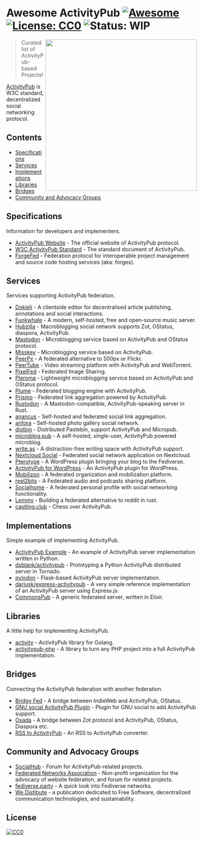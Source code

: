 # Awesome ActivityPub [![Awesome](https://awesome.re/badge.svg)](https://awesome.re) [![License: CC0](https://img.shields.io/badge/License-CC0-lightgrey.svg)](https://creativecommons.org/publicdomain/zero/1.0/) ![Status: WIP](https://img.shields.io/badge/status-WIP-red.svg)

[<img src="https://rawgit.com/BasixKOR/awesome-activitypub/master/ActivityPub-logo.svg" align="right" width="400">](https://activitypub.rocks/)

> Curated list of ActivityPub-based Projects!

[ActivityPub](https://www.w3.org/TR/activitypub/) is W3C standard, decentralized social networking protocol.

## Contents
* [Specifications](#specifications)
* [Services](#services)
* [Implementations](#implementations)
* [Libraries](#libraries)
* [Bridges](#bridges)
* [Community and Advocacy Groups](#community)

## Specifications
Information for developers and implementers.

* [ActivityPub Website](https://activitypub.rocks/) - The official website of ActivityPub protocol.
* [W3C ActivityPub Standard](https://www.w3.org/TR/activitypub/) - The standard document of ActivityPub.
* [ForgeFed](https://forgefed.peers.community/) - Federation protocol for interoperable project management and source code hosting services (aka: forges).

## Services
Services supporting ActivityPub federation.

* [Dokieli](https://dokie.li/#introduction) - A clientside editor for decentralised article publishing, annotations and social interactions.
* [Funkwhale](https://funkwhale.audio/) - A modern, self-hosted, free and open-source music server.
* [Hubzilla](https://project.hubzilla.org) - Macroblogging social network supports Zot, OStatus, diaspora, ActivityPub.
* [Mastodon](https://joinmastodon.org/) - Microblogging service based on ActivityPub and OStatus protocol.
* [Misskey](https://github.com/syuilo/misskey) - Microblogging service based on ActivityPub.
* [PeerPx](https://github.com/peerpx/peerpx) - A federated alternative to 500px or Flickr.
* [PeerTube](https://github.com/Chocobozzz/PeerTube) - Video streaming platform with ActivityPub and WebTorrent.
* [PixelFed](https://pixelfed.org/) - Federated Image Sharing.
* [Pleroma](https://pleroma.social/) - Lightweight microblogging service based on ActivityPub and OStatus protocol.
* [Plume](https://github.com/Plume-org/Plume) - Federated blogging engine with ActivityPub.
* [Prismo](https://gitlab.com/mbajur/prismo) - Federated link aggregation powered by ActivityPub.
* [Rustodon](https://github.com/rustodon/rustodon) - A Mastodon-compatible, ActivityPub-speaking server in Rust.
* [anancus](https://gitlab.com/tuxether/anancus) - Self-hosted and federated social link aggregation.
* [anfora](https://github.com/anforaProject/anfora) - Self-hosted photo gallery social network.
* [distbin](https://distbin.com/about) - Distributed Pastebin, support ActivityPub and Micropub.
* [microblog.pub](https://microblog.pub/) - A self-hosted, single-user, ActivityPub powered microblog.
* [write.as](https://write.as/about) - A distraction-free writing space with ActivityPub support.
* [Nextcloud Social](https://github.com/nextcloud/social) - Federated social network application on Nextcloud.
* [Pterotype](https://getpterotype.com/) - A WordPress plugin bringing your blog to the Fediverse.
* [ActivityPub for WordPress](https://wordpress.org/plugins/activitypub/) - An ActivityPub plugin for WordPress.
* [Mobilizon](https://joinmobilizon.org/en/) - A federated organization and mobilization platform.
* [reel2bits](https://reel2bits.org/) - A Federated audio and podcasts sharing platform.
* [Socialhome](https://socialhome.network/) - A federated personal profile with social networking functionality. 
* [Lemmy](https://github.com/dessalines/lemmy) - Building a federated alternative to reddit in rust.
* [castling.club](https://castling.club/) - Chess over ActivityPub.

## Implementations
Simple example of implementing ActivityPub.

* [ActivityPub Example](https://github.com/tOkeshu/activitypub-example) - An example of ActivityPub server implementation written in Python.
* [dsblank/activitypub](https://github.com/dsblank/activitypub) - Prototyping a Python ActivityPub distributed server in Tornado.
* [pylodon](https://github.com/rowanlupton/pylodon) - Flask-based ActivityPub server implementation.
* [dariusk/express-activitypub](https://github.com/dariusk/express-activitypub) - A very simple reference implementation of an ActivityPub server using Express.js.
* [CommonsPub](https://commonspub.org/) - A generic federated server, written in Elixir.

## Libraries
A little help for implementing ActivityPub.

* [activity](https://github.com/go-fed/activity) - ActivityPub library for Golang.
* [activitypub-php](https://github.com/pterotype-project/activitypub-php) - A library to turn any PHP project into a full ActivityPub implementation.

## Bridges
Connecting the ActivityPub federation with another federation.

* [Bridgy Fed](https://github.com/snarfed/bridgy-fed) - A bridge between IndieWeb and ActivityPub, OStatus.
* [GNU social ActivityPub Plugin](https://notabug.org/diogo/gnu-social/src/nightly/plugins/ActivityPub) - Plugin for GNU social to add ActivityPub support.
* [Osada](https://macgirvin.com/wiki/mike/Osada/Home) - A bridge between Zot protocol and ActivityPub, OStatus, Diaspora etc.
* [RSS to ActivityPub](https://github.com/dariusk/rss-to-activitypub) - An RSS to ActivityPub converter. 

## Community and Advocacy Groups

* [SocialHub](https://socialhub.activitypub.rocks/) - Forum for ActivityPub-related projects.
* [Federated Networks Association](https://talk.feneas.org/) - Non-profit organization for the advocacy of website federation, and forum for related projects.
* [fediverse.party](https://fediverse.party/) - A quick look into Fediverse networks.
* [We Distibute](https://wedistribute.org/) - a publication dedicated to Free Software, decentralized communication technologies, and sustainability.

## License

[![CC0](http://mirrors.creativecommons.org/presskit/buttons/88x31/svg/cc-zero.svg)](https://creativecommons.org/publicdomain/zero/1.0/)
